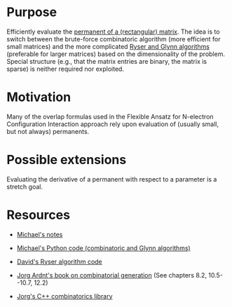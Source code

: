 # Purpose

Efficiently evaluate the [permanent of a (rectangular) matrix](https://en.wikipedia.org/wiki/Permanent_(mathematics)). The idea is to switch between the brute-force combinatoric algorithm (more efficient for small matrices) and the more complicated [Ryser and Glynn algorithms](https://en.wikipedia.org/wiki/Computing_the_permanent) (preferable for larger matrices) based on the dimensionality of the problem. Special structure (e.g., that the matrix entries are binary, the matrix is sparse) is neither required nor exploited.

# Motivation

Many of the overlap formulas used in the Flexible Ansatz for N-electron Configuration Interaction approach rely upon evaluation of (usually small, but not always) permanents.

# Possible extensions

Evaluating the derivative of a permanent with respect to a parameter is a stretch goal.

# Resources

- [Michael's notes](docs/main.pdf?raw=true)

- [Michael's Python code (combinatoric and Glynn algorithms)](example.py)

- [David's Ryser algorithm code](https://github.com/QuantumElephant/fanpy/blob/master/wfns/backend/math_tools.py)

- [Jorg Ardnt's book on combinatorial generation](https://www.jjj.de/fxt/fxtbook.pdf) (See chapters 8.2, 10.5--10.7, 12.2)

- [Jorg's C++ combinatorics library](https://www.jjj.de/fxt/fxtpage.html#fxt)
